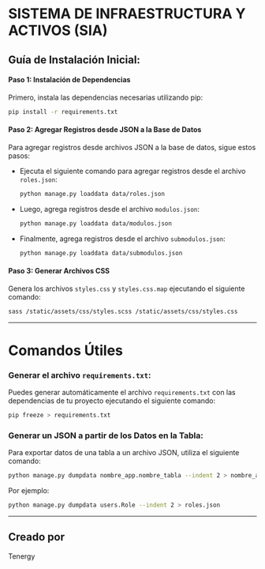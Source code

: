 # SISTEMA DE INFRAESTRUCTURA Y ACTIVOS (SIA)
## Guía de Instalación Inicial:
#### Paso 1: Instalación de Dependencias
Primero, instala las dependencias necesarias utilizando pip:

```bash
pip install -r requirements.txt
```

#### Paso 2: Agregar Registros desde JSON a la Base de Datos

Para agregar registros desde archivos JSON a la base de datos, sigue estos pasos:

- Ejecuta el siguiente comando para agregar registros desde el archivo `roles.json`:
  
  ```bash
  python manage.py loaddata data/roles.json
  ```

- Luego, agrega registros desde el archivo `modulos.json`:

  ```bash
  python manage.py loaddata data/modulos.json
  ```

- Finalmente, agrega registros desde el archivo `submodulos.json`:

  ```bash
  python manage.py loaddata data/submodulos.json
  ```

#### Paso 3: Generar Archivos CSS

Genera los archivos `styles.css` y `styles.css.map` ejecutando el siguiente comando:

```bash
sass /static/assets/css/styles.scss /static/assets/css/styles.css
```

---
# Comandos Útiles

### Generar el archivo `requirements.txt`:

Puedes generar automáticamente el archivo `requirements.txt` con las dependencias de tu proyecto ejecutando el siguiente comando:

```bash
pip freeze > requirements.txt
```

### Generar un JSON a partir de los Datos en la Tabla:

Para exportar datos de una tabla a un archivo JSON, utiliza el siguiente comando:

```bash
python manage.py dumpdata nombre_app.nombre_tabla --indent 2 > nombre_archivo.json
```

Por ejemplo:

```bash
python manage.py dumpdata users.Role --indent 2 > roles.json
```

---
## Creado por
Tenergy